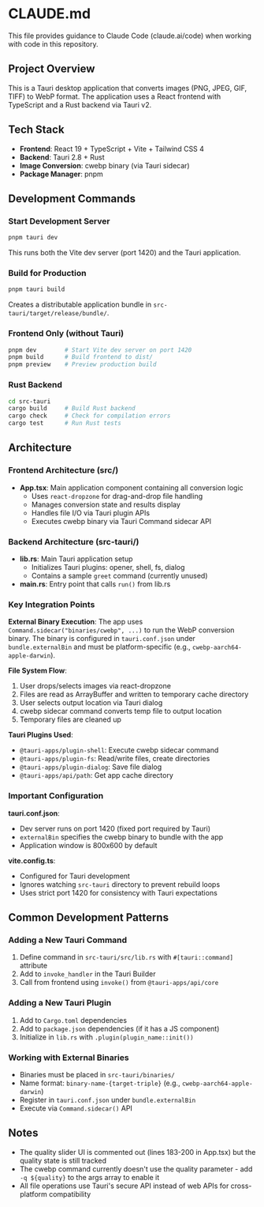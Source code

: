 # CLAUDE.md

This file provides guidance to Claude Code (claude.ai/code) when working with code in this repository.

## Project Overview

This is a Tauri desktop application that converts images (PNG, JPEG, GIF, TIFF) to WebP format. The application uses a React frontend with TypeScript and a Rust backend via Tauri v2.

## Tech Stack

- **Frontend**: React 19 + TypeScript + Vite + Tailwind CSS 4
- **Backend**: Tauri 2.8 + Rust
- **Image Conversion**: cwebp binary (via Tauri sidecar)
- **Package Manager**: pnpm

## Development Commands

### Start Development Server
```bash
pnpm tauri dev
```
This runs both the Vite dev server (port 1420) and the Tauri application.

### Build for Production
```bash
pnpm tauri build
```
Creates a distributable application bundle in `src-tauri/target/release/bundle/`.

### Frontend Only (without Tauri)
```bash
pnpm dev        # Start Vite dev server on port 1420
pnpm build      # Build frontend to dist/
pnpm preview    # Preview production build
```

### Rust Backend
```bash
cd src-tauri
cargo build     # Build Rust backend
cargo check     # Check for compilation errors
cargo test      # Run Rust tests
```

## Architecture

### Frontend Architecture (src/)
- **App.tsx**: Main application component containing all conversion logic
  - Uses `react-dropzone` for drag-and-drop file handling
  - Manages conversion state and results display
  - Handles file I/O via Tauri plugin APIs
  - Executes cwebp binary via Tauri Command sidecar API

### Backend Architecture (src-tauri/)
- **lib.rs**: Main Tauri application setup
  - Initializes Tauri plugins: opener, shell, fs, dialog
  - Contains a sample `greet` command (currently unused)
- **main.rs**: Entry point that calls `run()` from lib.rs

### Key Integration Points

**External Binary Execution**: The app uses `Command.sidecar("binaries/cwebp", ...)` to run the WebP conversion binary. The binary is configured in `tauri.conf.json` under `bundle.externalBin` and must be platform-specific (e.g., `cwebp-aarch64-apple-darwin`).

**File System Flow**:
1. User drops/selects images via react-dropzone
2. Files are read as ArrayBuffer and written to temporary cache directory
3. User selects output location via Tauri dialog
4. cwebp sidecar command converts temp file to output location
5. Temporary files are cleaned up

**Tauri Plugins Used**:
- `@tauri-apps/plugin-shell`: Execute cwebp sidecar command
- `@tauri-apps/plugin-fs`: Read/write files, create directories
- `@tauri-apps/plugin-dialog`: Save file dialog
- `@tauri-apps/api/path`: Get app cache directory

### Important Configuration

**tauri.conf.json**:
- Dev server runs on port 1420 (fixed port required by Tauri)
- `externalBin` specifies the cwebp binary to bundle with the app
- Application window is 800x600 by default

**vite.config.ts**:
- Configured for Tauri development
- Ignores watching `src-tauri` directory to prevent rebuild loops
- Uses strict port 1420 for consistency with Tauri expectations

## Common Development Patterns

### Adding a New Tauri Command
1. Define command in `src-tauri/src/lib.rs` with `#[tauri::command]` attribute
2. Add to `invoke_handler` in the Tauri Builder
3. Call from frontend using `invoke()` from `@tauri-apps/api/core`

### Adding a New Tauri Plugin
1. Add to `Cargo.toml` dependencies
2. Add to `package.json` dependencies (if it has a JS component)
3. Initialize in `lib.rs` with `.plugin(plugin_name::init())`

### Working with External Binaries
- Binaries must be placed in `src-tauri/binaries/`
- Name format: `binary-name-{target-triple}` (e.g., `cwebp-aarch64-apple-darwin`)
- Register in `tauri.conf.json` under `bundle.externalBin`
- Execute via `Command.sidecar()` API

## Notes

- The quality slider UI is commented out (lines 183-200 in App.tsx) but the quality state is still tracked
- The cwebp command currently doesn't use the quality parameter - add `-q ${quality}` to the args array to enable it
- All file operations use Tauri's secure API instead of web APIs for cross-platform compatibility
